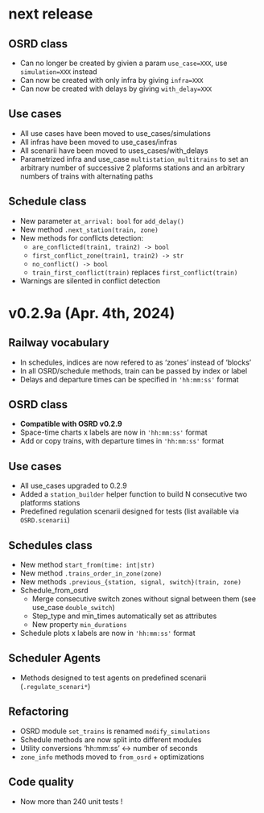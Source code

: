 # next release

## OSRD class
- Can no longer be created by givien a param `use_case=XXX`, use `simulation=XXX` instead
- Can now be created with only infra by giving `infra=XXX`
- Can now be created with delays by giving `with_delay=XXX`
## Use cases
- All use cases have been moved to use_cases/simulations
- All infras have been moved to use_cases/infras
- All scenarii have been moved to uses_cases/with_delays
- Parametrized infra and use_case `multistation_multitrains` to set an arbitrary number of successive 2 plaforms stations and an arbitrary numbers of trains with alternating paths
## Schedule class
- New parameter `at_arrival: bool` for `add_delay()`
- New method `.next_station(train, zone)`
- New methods for conflicts detection: 
    - `are_conflicted(train1, train2) -> bool`
    - `first_conflict_zone(train1, train2) -> str`
    - `no_conflict() -> bool`
    - `train_first_conflict(train)` replaces `first_conflict(train)`
- Warnings are silented in conflict detection

# v0.2.9a (Apr. 4th, 2024)
## Railway vocabulary
- In schedules, indices are now refered to as ‘zones’ instead of ‘blocks’
- In all OSRD/schedule methods, train can be passed by index or label
- Delays and departure times can be specified in ``'hh:mm:ss'`` format
## OSRD class
- **Compatible with OSRD v0.2.9**
- Space-time charts x labels are now in ``'hh:mm:ss'`` format
- Add or copy trains, with departure times in ``'hh:mm:ss'`` format
## Use cases
- All use_cases upgraded to 0.2.9
- Added a `station_builder` helper function to build N consecutive two platforms stations
- Predefined regulation scenarii designed for tests (list available via `OSRD.scenarii`)
## Schedules class
- New method `start_from(time: int|str)`
- New method `.trains_order_in_zone(zone)`
- New methods `.previous_{station, signal, switch}(train, zone)`
- Schedule_from_osrd
  - Merge consecutive switch zones without signal between them (see use_case `double_switch`)
  - Step_type and min_times automatically set as attributes
  - New property `min_durations`
- Schedule plots x labels are now in ``'hh:mm:ss'`` format
## Scheduler Agents
  - Methods designed to test agents on predefined scenarii (`.regulate_scenari*`)
## Refactoring
- OSRD module `set_trains` is renamed `modify_simulations`
- Schedule methods are now split into different modules
- Utility conversions ‘hh:mm:ss’ <-> number of seconds
- `zone_info` methods moved to `from_osrd` + optimizations
## Code quality
- Now more than 240 unit tests !
